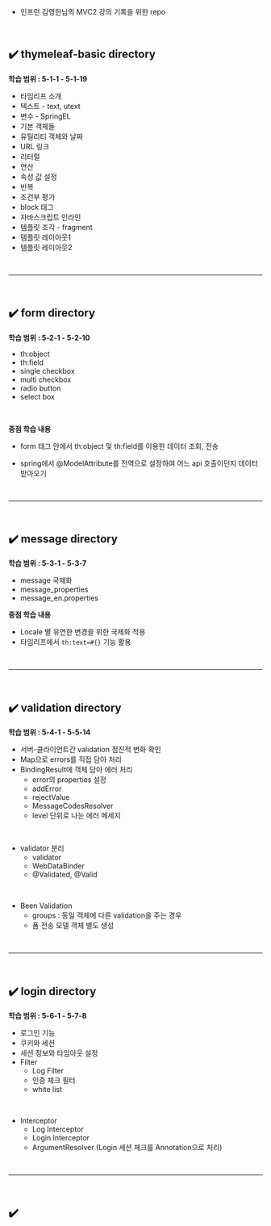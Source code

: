 - 인프런 김영한님의 MVC2 강의 기록을 위한 repo
<br>

## ✔️ thymeleaf-basic directory
**학습 범위 : 5-1-1 - 5-1-19**
- 타임리프 소개
- 텍스트 - text, utext
- 변수 - SpringEL
- 기본 객체들
- 유틸리티 객체와 날짜
- URL 링크
- 리터럴
- 연산
- 속성 값 설정
- 반복
- 조건부 평가
- block 태그
- 자바스크립트 인라인
- 템플릿 조각 - fragment
- 템플릿 레이아웃1
- 템플릿 레이아웃2
<br>
<hr>
<br>

## ✔️ form directory
**학습 범위 : 5-2-1 - 5-2-10**
- th:object
- th:field
- single checkbox
- multi checkbox
- radio button
- select box
<br>

**중점 학습 내용**
- form 태그 안에서 th:object 및 th:field를 이용한 데이터 조회, 전송

- spring에서 @ModelAttribute를 전역으로 설정하여 어느 api 호출이던지 데이터 받아오기
<br>
<hr>
<br>

## ✔️ message directory
**학습 범위 : 5-3-1 - 5-3-7**
- message 국제화
- message_properties
- message_en.properties

**중점 학습 내용**
- Locale 별 유연한 변경을 위한 국제화 적용
- 타임리프에서 `th:text=#{}` 기능 활용
<br>
<hr>
<br>

## ✔️ validation directory
**학습 범위 : 5-4-1 - 5-5-14**
- 서버-클라이언트간 validation 점진적 변화 확인
- Map으로 errors를 직접 담아 처리
- BindingResult에 객체 담아 에러 처리
  - error의 properties 설정
  - addError
  - rejectValue
  - MessageCodesResolver
  - level 단위로 나눈 에러 메세지
<br>

- validator 분리
  - validator
  - WebDataBinder
  - @Validated, @Valid
<br>

- Been Validation
  - groups : 동일 객체에 다른 validation을 주는 경우
  - 폼 전송 모델 객체 별도 생성
<br>
<hr>
<br>

## ✔️ login directory
**학습 범위 : 5-6-1 - 5-7-8**
- 로그인 기능
- 쿠키와 세션
- 세션 정보와 타임아웃 설정
- Filter
  - Log Filter
  - 인증 체크 필터
  - white list
<br>

- Interceptor
  - Log Interceptor
  - Login Interceptor
  - ArgumentResolver (Login 세션 체크를 Annotation으로 처리)
<br>
<hr>
<br>

## ✔️ 
